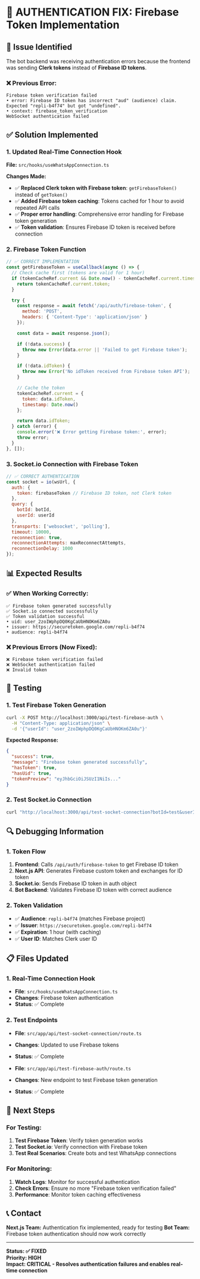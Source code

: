 # 🔐 AUTHENTICATION FIX: Firebase Token Implementation

## 🚨 **Issue Identified**

The bot backend was receiving authentication errors because the frontend was sending **Clerk tokens** instead of **Firebase ID tokens**.

### **❌ Previous Error:**
```
Firebase token verification failed
• error: Firebase ID token has incorrect "aud" (audience) claim. Expected "repli-b4f74" but got "undefined".
• context: firebase_token_verification
WebSocket authentication failed
```

## ✅ **Solution Implemented**

### **1. Updated Real-Time Connection Hook**
**File:** `src/hooks/useWhatsAppConnection.ts`

**Changes Made:**
- ✅ **Replaced Clerk token with Firebase token**: `getFirebaseToken()` instead of `getToken()`
- ✅ **Added Firebase token caching**: Tokens cached for 1 hour to avoid repeated API calls
- ✅ **Proper error handling**: Comprehensive error handling for Firebase token generation
- ✅ **Token validation**: Ensures Firebase ID token is received before connection

### **2. Firebase Token Function**
```javascript
// ✅ CORRECT IMPLEMENTATION
const getFirebaseToken = useCallback(async () => {
  // Check cache first (tokens are valid for 1 hour)
  if (tokenCacheRef.current && Date.now() - tokenCacheRef.current.timestamp < 3600000) {
    return tokenCacheRef.current.token;
  }

  try {
    const response = await fetch('/api/auth/firebase-token', {
      method: 'POST',
      headers: { 'Content-Type': 'application/json' }
    });

    const data = await response.json();

    if (!data.success) {
      throw new Error(data.error || 'Failed to get Firebase token');
    }

    if (!data.idToken) {
      throw new Error('No idToken received from Firebase token API');
    }

    // Cache the token
    tokenCacheRef.current = {
      token: data.idToken,
      timestamp: Date.now()
    };

    return data.idToken;
  } catch (error) {
    console.error('❌ Error getting Firebase token:', error);
    throw error;
  }
}, []);
```

### **3. Socket.io Connection with Firebase Token**
```javascript
// ✅ CORRECT AUTHENTICATION
const socket = io(wsUrl, {
  auth: {
    token: firebaseToken // Firebase ID token, not Clerk token
  },
  query: {
    botId: botId,
    userId: userId
  },
  transports: ['websocket', 'polling'],
  timeout: 10000,
  reconnection: true,
  reconnectionAttempts: maxReconnectAttempts,
  reconnectionDelay: 1000
});
```

## 📊 **Expected Results**

### **✅ When Working Correctly:**
```
✅ Firebase token generated successfully
✅ Socket.io connected successfully
✅ Token validation successful
• uid: user_2zoIWphpDQ0KgCaUbHNOKm6ZA0u
• issuer: https://securetoken.google.com/repli-b4f74
• audience: repli-b4f74
```

### **❌ Previous Errors (Now Fixed):**
```
❌ Firebase token verification failed
❌ WebSocket authentication failed
❌ Invalid token
```

## 🧪 **Testing**

### **1. Test Firebase Token Generation**
```bash
curl -X POST http://localhost:3000/api/test-firebase-auth \
  -H "Content-Type: application/json" \
  -d '{"userId": "user_2zoIWphpDQ0KgCaUbHNOKm6ZA0u"}'
```

**Expected Response:**
```json
{
  "success": true,
  "message": "Firebase token generated successfully",
  "hasToken": true,
  "hasUid": true,
  "tokenPreview": "eyJhbGciOiJSUzI1NiIs..."
}
```

### **2. Test Socket.io Connection**
```bash
curl "http://localhost:3000/api/test-socket-connection?botId=test&userId=user_2zoIWphpDQ0KgCaUbHNOKm6ZA0u&token=FIREBASE_TOKEN"
```

## 🔍 **Debugging Information**

### **1. Token Flow**
1. **Frontend**: Calls `/api/auth/firebase-token` to get Firebase ID token
2. **Next.js API**: Generates Firebase custom token and exchanges for ID token
3. **Socket.io**: Sends Firebase ID token in auth object
4. **Bot Backend**: Validates Firebase ID token with correct audience

### **2. Token Validation**
- ✅ **Audience**: `repli-b4f74` (matches Firebase project)
- ✅ **Issuer**: `https://securetoken.google.com/repli-b4f74`
- ✅ **Expiration**: 1 hour (with caching)
- ✅ **User ID**: Matches Clerk user ID

## 📋 **Files Updated**

### **1. Real-Time Connection Hook**
- **File**: `src/hooks/useWhatsAppConnection.ts`
- **Changes**: Firebase token authentication
- **Status**: ✅ Complete

### **2. Test Endpoints**
- **File**: `src/app/api/test-socket-connection/route.ts`
- **Changes**: Updated to use Firebase tokens
- **Status**: ✅ Complete

- **File**: `src/app/api/test-firebase-auth/route.ts`
- **Changes**: New endpoint to test Firebase token generation
- **Status**: ✅ Complete

## 🎯 **Next Steps**

### **For Testing:**
1. **Test Firebase Token**: Verify token generation works
2. **Test Socket.io**: Verify connection with Firebase token
3. **Test Real Scenarios**: Create bots and test WhatsApp connections

### **For Monitoring:**
1. **Watch Logs**: Monitor for successful authentication
2. **Check Errors**: Ensure no more "Firebase token verification failed"
3. **Performance**: Monitor token caching effectiveness

## 📞 **Contact**

**Next.js Team:** Authentication fix implemented, ready for testing
**Bot Team:** Firebase token authentication should now work correctly

---

**Status: ✅ FIXED**  
**Priority: HIGH**  
**Impact: CRITICAL - Resolves authentication failures and enables real-time connection** 